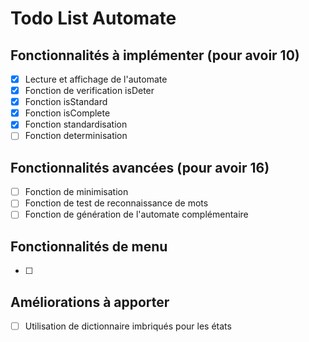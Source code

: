 # Todo List Automate

## Fonctionnalités à implémenter (pour avoir 10)
- [x] Lecture et affichage de l'automate
- [x] Fonction de verification isDeter
- [x] Fonction isStandard
- [x] Fonction isComplete
- [x] Fonction standardisation
- [ ] Fonction determinisation
## Fonctionnalités avancées (pour avoir 16)
- [ ] Fonction de minimisation
- [ ] Fonction de test de reconnaissance de mots
- [ ] Fonction de génération de l'automate complémentaire
## Fonctionnalités de menu
- [ ] 
## Améliorations à apporter
- [ ] Utilisation de dictionnaire imbriqués pour les états
